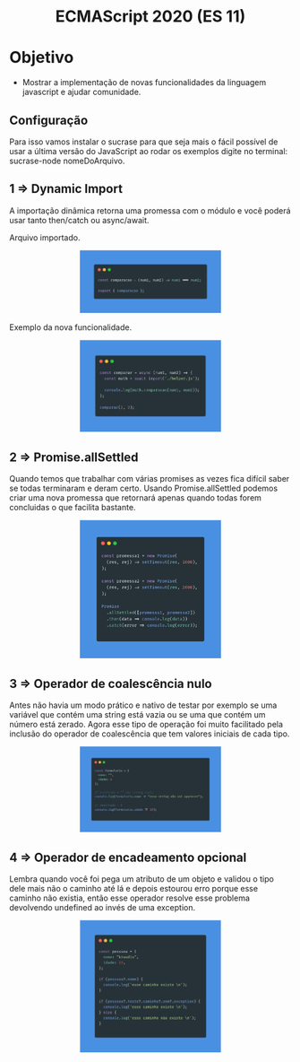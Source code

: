 <h1 align="center">
  ECMAScript 2020 (ES 11)
</h1>

# Objetivo

- Mostrar a implementação de novas funcionalidades da linguagem javascript e ajudar comunidade.

## Configuração

Para isso vamos instalar o sucrase para que seja mais o fácil possível de usar a última versão do JavaScript ao rodar os exemplos digite no terminal: sucrase-node nomeDoArquivo.

## 1 => Dynamic Import

A importação dinâmica retorna uma promessa com o módulo e você poderá usar tanto then/catch ou async/await.

Arquivo importado.

<p align="center">
  <img src="images/slide1.png" width="50%" height="50%" />
</p>

Exemplo da nova funcionalidade.

<p align="center">
  <img src="images/slide2.png" width="50%" height="50%" />
</p>

## 2 => Promise.allSettled

Quando temos que trabalhar com várias promises as vezes fica difícil saber se todas terminaram e deram certo. Usando Promise.allSettled podemos criar uma nova promessa que retornará apenas quando todas forem concluidas o que facilita bastante.

<p align="center">
  <img src="images/slide3.png" width="50%" height="50%" />
</p>

## 3 => Operador de coalescência nulo

Antes não havia um modo prático e nativo de testar por exemplo se uma variável que contém uma string está vazia ou se uma que contém um número está zerado. Agora esse tipo de operação foi muito facilitado pela inclusão do operador de coalescência que tem valores iniciais de cada tipo.

<p align="center">
  <img src="images/slide4.png" width="50%" height="50%" />
</p>

## 4 => Operador de encadeamento opcional

Lembra quando você foi pega um atributo de um objeto e validou o tipo dele mais não o caminho até lá e depois estourou erro porque esse caminho não existia, então esse operador resolve esse problema devolvendo undefined ao invés de uma exception.


<p align="center">
  <img src="images/slide5.png" width="50%" height="50%" />
</p>
